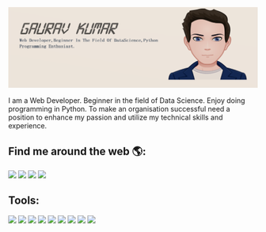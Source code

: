 ![github](https://github.com/gauravappy97/gauravappy97/blob/master/Git%20Readme.png)
<p>I am a Web Developer. Beginner in the field of Data Science. Enjoy doing programming in Python. To make an organisation successful need a position to enhance my passion and utilize my technical skills and experience.</p>
<h2>Find me around the web 🌎:</h2> 
<a href="https://www.linkedin.com/in/gaurav-kumar-b9a87a148/" target="_blank"><img src="https://img.icons8.com/color/48/000000/linkedin.png"/></a>
<a href="https://twitter.com/gaurav_singh97" target="_blank"><img src="https://img.icons8.com/fluent/48/000000/twitter.png"/></a>
<a href="https://www.facebook.com/profile.php?id=100008250870529" target="_blank"><img src="https://img.icons8.com/fluent/48/000000/facebook-new.png"/></a>
<a href="mailto:gauravappy1997@gmail.com" target="_blank"><img src="https://img.icons8.com/fluent/48/000000/gmail.png"/></a>
<h2>Tools: </h2>
<div class="center">
<img src="https://img.icons8.com/color/48/000000/java-coffee-cup-logo.png"/>
<img src="https://img.icons8.com/color/48/000000/python.png"/>
<img src="https://img.icons8.com/nolan/64/html-5.png"/>
<img src="https://img.icons8.com/color/48/000000/css3.png"/>
<img src="https://img.icons8.com/color/48/000000/javascript.png"/>
<img src="https://img.icons8.com/color/48/000000/mongodb.png"/>
<img src="https://img.icons8.com/color/48/000000/react-native.png"/>
<img src="https://img.icons8.com/color/48/000000/nodejs.png"/>
<img src="https://img.icons8.com/fluent/48/000000/visual-studio-code-2019.png"/>
</div>


